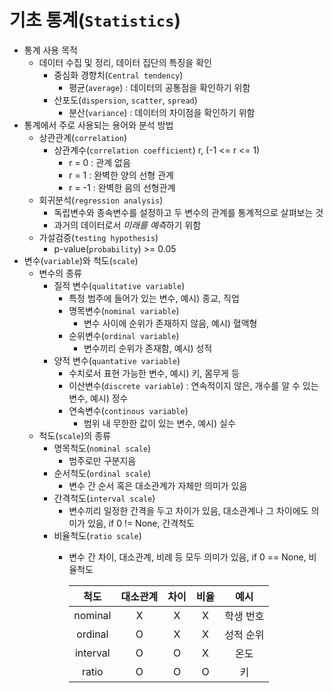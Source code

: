 # 기초 통계(`Statistics`)
* 통계 사용 목적
    * 데이터 수집 및 정리, 데이터 집단의 특징을 확인
        * 중심화 경향치(`Central tendency`)
            * 평균(`average`) : 데이터의 공통점을 확인하기 위함
        * 산포도(`dispersion`, `scatter`, `spread`)
            * 분산(`variance`) : 데이터의 차이점을 확인하기 위함
* 통계에서 주로 사용되는 용어와 분석 방법
    * 상관관계(`correlation`) 
        * 상관계수(`correlation coefficient`) r, (-1 <= r <= 1) 
            * r = 0 : 관계 없음
            * r = 1 : 완벽한 양의 선형 관계
            * r = -1 : 완벽한 음의 선형관계
    * 회귀분석(`regression analysis`)
        * 독립변수와 종속변수를 설정하고 두 변수의 관계를 통계적으로 살펴보는 것
        * 과거의 데이터로서 *미래를 예측*하기 위함
    * 가설검증(`testing hypothesis`)
        * p-value(`probability`) >= 0.05
* 변수(`variable`)와 척도(`scale`)
    * 변수의 종류
        * 질적 변수(`qualitative variable`)
            * 특정 범주에 들어가 있는 변수, 예시) 종교, 직업
            * 명목변수(`nominal variable`)
                * 변수 사이에 순위가 존재하지 않음, 예시) 혈액형
            * 순위변수(`ordinal variable`)
                * 변수끼리 순위가 존재함, 예시) 성적
        * 양적 변수(`quantative variable`)
            * 수치로서 표현 가능한 변수, 예시) 키, 몸무게 등
            * 이산변수(`discrete variable`) : 연속적이지 않은, 개수를 알 수 있는 변수, 예시) 정수
            * 연속변수(`continous variable`)
                * 범위 내 무한한 값이 있는 변수, 예시) 실수
    * 척도(`scale`)의 종류
        * 명목척도(`nominal scale`)
            * 범주로만 구분지음
        * 순서척도(`ordinal scale`)
            * 변수 간 순서 혹은 대소관계가 자체만 의미가 있음
        * 간격척도(`interval scale`)
            * 변수끼리 일정한 간격을 두고 차이가 있음, 대소관계나 그 차이에도 의미가 있음, if 0 != None, 간격척도
        * 비율척도(`ratio scale`)
            * 변수 간 차이, 대소관계, 비례 등 모두 의미가 있음, if 0 == None, 비율척도
                
                척도|대소관계|차이|비율|예시
                :--:|:--:|:--:|:--:|:--:
                nominal|X|X|X|학생 번호
                ordinal|O|X|X|성적 순위
                interval|O|O|X|온도
                ratio|O|O|O|키
